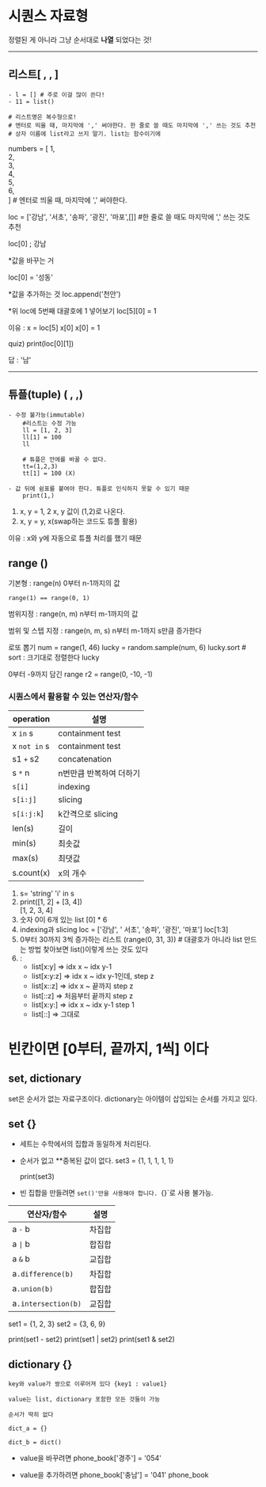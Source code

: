 # 시퀀스 자료형

정렬된 게 아니라 그냥 순서대로 **나열** 되었다는 것!

---

## 리스트[ , , ]

```
- l = [] # 주로 이걸 많이 쓴다!
- 11 = list()

# 리스트명은 복수형으로!
# 엔터로 띄울 때, 마지막에 ',' 써야한다. 한 줄로 쓸 때도 마지막에 ',' 쓰는 것도 추천
# 상자 이름에 list라고 쓰지 말기. list는 함수이기에
```
numbers = [
    1,\
    2,\
    3,\
    4,\
    5,\
    6,\
] # 엔터로 띄울 때, 마지막에 ',' 써야한다.

loc = ['강남', '서초', '송파', '광진', '마포',[]] 
  #한 줄로 쓸 때도 마지막에 ',' 쓰는 것도 추천
  
loc[0] ; 강남

*값을 바꾸는 거

loc[0] = '성동'

*값을 추가하는 것
loc.append('천안')

*위 loc에 5번째 대괄호에 1 넣어보기
loc[5][0] = 1

이유 : 
x = loc[5]
x[0]
x[0] = 1

quiz)
print(loc[0][1]) 

답 : '남'

---

## 튜플(tuple) ( , ,)

```
- 수정 불가능(immutable)
    #리스트는 수정 가능
    ll = [1, 2, 3]
    ll[1] = 100
    ll

    # 튜플은 안에를 바꿀 수 없다.
    tt=(1,2,3)
    tt[1] = 100 (X)

- 값 뒤에 쉼표를 붙여야 한다. 튜플로 인식하지 못할 수 있기 때문
    print(1,)
```

1. x, y = 1, 2
x, y  값이 (1,2)로 나온다.
2. x, y = y, x(swap하는 코드도 튜플 활용)

이유 : x와 y에 자동으로 튜플 처리를 했기 때문


## range ()

기본형 : range(n)
    0부터 n-1까지의 값

    range(1) == range(0, 1)

범위지정 : range(n, m)
    n부터 m-1까지의 값

범위 및 스텝 지정 : range(n, m, s)
    n부터 m-1까지 s만큼 증가한다

로또 뽑기
num = range(1, 46)
lucky = random.sample(num, 6)
lucky.sort # sort : 크기대로 정렬한다
lucky

0부터 -9까지 담긴 range
r2 = range(0, -10, -1)

### 시퀀스에서 활용할 수 있는 연산자/함수

|operation|설명|
|---------|---|
|x `in` s	|containment test|
|x `not in` s|containment test|
|s1 `+` s2|concatenation|
|s `*` n|n번만큼 반복하여 더하기
|`s[i]`|indexing|
|`s[i:j]`|slicing|
|`s[i:j:k`]|k간격으로 slicing|
|len(s)|길이|
|min(s)|최솟값|
|max(s)|최댓값|
|s.count(x)|x의 개수|

1. s= 'string'
   'i' in s
2. print([1, 2] + [3, 4]) \
   [1, 2, 3, 4]
3. 숫자 0이 6개 있는 list
   [0] * 6
4. indexing과 slicing
   loc = ['강남', ' 서초', '송파', '광진', '마포']
   loc[1:3]
5. 0부터 30까지 3씩 증가하는 리스트
   (range(0, 31, 3)) # 대괄호가 아니라 list 만드는 방법 찾아보면 list()이렇게 쓰는 것도 있다
6. :
    - list[x:y] => idx x ~ idx y-1
   - list[x:y:z] => idx x ~ idx y-1인데, step z
   - list[x::z] => idx x ~ 끝까지 step z
   - list[::z] => 처음부터 끝까지 step z
   - list[x:y:] => idx x ~ idx y-1 step 1
   - list[::] => 그대로
 # 빈칸이면 [0부터, 끝까지, 1씩] 이다

 ## set, dictionary

set은 순서가 없는 자료구조이다.
dictionary는 아이템이 삽입되는 순서를 가지고 있다.

## set {}

* 세트는 수학에서의 집합과 동일하게 처리된다. 

* 순서가 없고 **중복된 값이 없다.
    set3 = {1, 1, 1, 1, 1}

    print(set3)

* 빈 집합을 만들려면 `set()'만을 사용해야 합니다. `{}`로 사용 불가능.

|연산자/함수|설명|
|---|---|
|a `-` b|차집합|
|a `\|` b|합집합|
|a `&` b|교집합|
|a`.difference(b)`|차집합|
|a`.union(b)`|합집합|
|a`.intersection(b)`|교집합|

set1 = {1, 2, 3}
set2 = {3, 6, 9}

print(set1 - set2)
print(set1 | set2)
print(set1 & set2)

## dictionary {}

```
key와 value가 쌍으로 이루어져 있다 {key1 : value1}

value는 list, dictionary 포함한 모든 것들이 가능

순서가 딱히 없다

dict_a = {}

dict_b = dict()
```


- value을 바꾸려면
phone_book['경주'] = '054'

- value을 추가하려면
phone_book['충남'] = '041'
phone_book